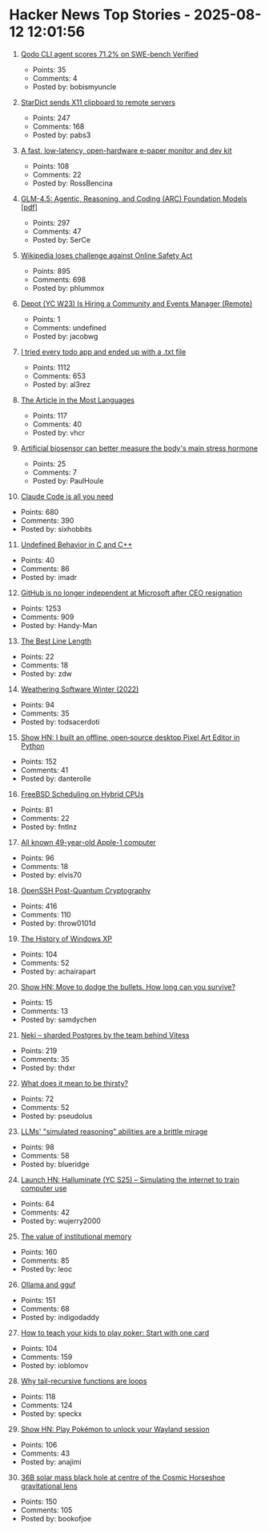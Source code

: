 # Hacker News Top Stories - 2025-08-12 12:01:56

1. [Qodo CLI agent scores 71.2% on SWE-bench Verified](https://www.qodo.ai/blog/qodo-command-swe-bench-verified/)
   - Points: 35
   - Comments: 4
   - Posted by: bobismyuncle

2. [StarDict sends X11 clipboard to remote servers](https://lwn.net/SubscriberLink/1032732/3334850da49689e1/)
   - Points: 247
   - Comments: 168
   - Posted by: pabs3

3. [A fast, low-latency, open-hardware e-paper monitor and dev kit](https://www.crowdsupply.com/modos-tech/modos-paper-monitor)
   - Points: 108
   - Comments: 22
   - Posted by: RossBencina

4. [GLM-4.5: Agentic, Reasoning, and Coding (ARC) Foundation Models [pdf]](https://www.arxiv.org/pdf/2508.06471)
   - Points: 297
   - Comments: 47
   - Posted by: SerCe

5. [Wikipedia loses challenge against Online Safety Act](https://www.bbc.com/news/articles/cjr11qqvvwlo)
   - Points: 895
   - Comments: 698
   - Posted by: phlummox

6. [Depot (YC W23) Is Hiring a Community and Events Manager (Remote)](https://www.ycombinator.com/companies/depot/jobs/K1IFotJ-community-events-manager)
   - Points: 1
   - Comments: undefined
   - Posted by: jacobwg

7. [I tried every todo app and ended up with a .txt file](https://www.al3rez.com/todo-txt-journey)
   - Points: 1112
   - Comments: 653
   - Posted by: al3rez

8. [The Article in the Most Languages](https://en.wikipedia.org/wiki/Wikipedia:Wikipedia_Signpost/2025-08-09/Disinformation_report)
   - Points: 117
   - Comments: 40
   - Posted by: vhcr

9. [Artificial biosensor can better measure the body's main stress hormone](https://medicalxpress.com/news/2025-07-artificial-biosensor-body-main-stress.html)
   - Points: 25
   - Comments: 7
   - Posted by: PaulHoule

10. [Claude Code is all you need](https://dwyer.co.za/static/claude-code-is-all-you-need.html)
   - Points: 680
   - Comments: 390
   - Posted by: sixhobbits

11. [Undefined Behavior in C and C++](https://russellw.github.io/undefined-behavior)
   - Points: 40
   - Comments: 86
   - Posted by: imadr

12. [GitHub is no longer independent at Microsoft after CEO resignation](https://www.theverge.com/news/757461/microsoft-github-thomas-dohmke-resignation-coreai-team-transition)
   - Points: 1253
   - Comments: 909
   - Posted by: Handy-Man

13. [The Best Line Length](https://blog.glyph.im/2025/08/the-best-line-length.html)
   - Points: 22
   - Comments: 18
   - Posted by: zdw

14. [Weathering Software Winter (2022)](https://100r.co/site/weathering_software_winter.html)
   - Points: 94
   - Comments: 35
   - Posted by: todsacerdoti

15. [Show HN: I built an offline, open‑source desktop Pixel Art Editor in Python](https://github.com/danterolle/tilf)
   - Points: 152
   - Comments: 41
   - Posted by: danterolle

16. [FreeBSD Scheduling on Hybrid CPUs](https://wiki.freebsd.org/Scheduler/Hybrid)
   - Points: 81
   - Comments: 22
   - Posted by: fntlnz

17. [All known 49-year-old Apple-1 computer](https://www.apple1registry.com/en/list.html)
   - Points: 96
   - Comments: 18
   - Posted by: elvis70

18. [OpenSSH Post-Quantum Cryptography](https://www.openssh.com/pq.html)
   - Points: 416
   - Comments: 110
   - Posted by: throw0101d

19. [The History of Windows XP](https://www.abortretry.fail/p/the-history-of-windows-xp)
   - Points: 104
   - Comments: 52
   - Posted by: achairapart

20. [Show HN: Move to dodge the bullets. How long can you survive?](https://dodge.trickle.host)
   - Points: 15
   - Comments: 13
   - Posted by: samdychen

21. [Neki – sharded Postgres by the team behind Vitess](https://planetscale.com/blog/announcing-neki)
   - Points: 219
   - Comments: 35
   - Posted by: thdxr

22. [What does it mean to be thirsty?](https://www.quantamagazine.org/what-does-it-mean-to-be-thirsty-20250811/)
   - Points: 72
   - Comments: 52
   - Posted by: pseudolus

23. [LLMs' "simulated reasoning" abilities are a brittle mirage](https://arstechnica.com/ai/2025/08/researchers-find-llms-are-bad-at-logical-inference-good-at-fluent-nonsense/)
   - Points: 98
   - Comments: 58
   - Posted by: blueridge

24. [Launch HN: Halluminate (YC S25) – Simulating the internet to train computer use](undefined)
   - Points: 64
   - Comments: 42
   - Posted by: wujerry2000

25. [The value of institutional memory](https://timharford.com/2025/05/the-value-of-institutional-memory/)
   - Points: 160
   - Comments: 85
   - Posted by: leoc

26. [Ollama and gguf](https://github.com/ollama/ollama/issues/11714)
   - Points: 151
   - Comments: 68
   - Posted by: indigodaddy

27. [How to teach your kids to play poker: Start with one card](https://www.bloomberg.com/news/articles/2025-08-08/how-to-teach-your-kids-poker-with-one-card-at-age-four)
   - Points: 104
   - Comments: 159
   - Posted by: ioblomov

28. [Why tail-recursive functions are loops](https://kmicinski.com/functional-programming/2025/08/01/loops/)
   - Points: 118
   - Comments: 124
   - Posted by: speckx

29. [Show HN: Play Pokémon to unlock your Wayland session](https://github.com/AdoPi/wlgblock)
   - Points: 106
   - Comments: 43
   - Posted by: anajimi

30. [36B solar mass black hole at centre of the Cosmic Horseshoe gravitational lens](https://academic.oup.com/mnras/article/541/4/2853/8213862?login=false)
   - Points: 150
   - Comments: 105
   - Posted by: bookofjoe

